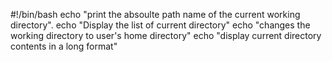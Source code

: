 #!/bin/bash
echo "print the absoulte path name of the current working directory".
echo "Display the list of current directory"
echo "changes the working directory to user's home directory"
echo "display current directory contents in a long format"
